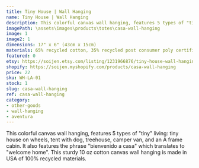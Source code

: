 ```yaml
---
title: Tiny House | Wall Hanging
name: Tiny House | Wall Hanging
description: This colorful canvas wall hanging, features 5 types of "tiny" living. This sturdy 10 oz cotton canvas wall hanging is made in USA of 100% recycled materials.
imagePath: \assets\images\products\totes\casa-wall-hanging
image: 1
image2: 1
dimensions: 17" x 6" (43cm x 15cm)
materials: 65% recycled cotton, 35% recycled post consumer poly certified
featured: 0
etsy: https://soijen.etsy.com/listing/1231966876/tiny-house-wall-hanging-recycled-cotton?utm_source=Copy&utm_medium=ListingManager&utm_campaign=Share&utm_term=so.lmsm&share_time=1695259460286
shopify: https://soijen.myshopify.com/products/casa-wall-hanging
price: 22
sku: WH-LA-01
stock: 1
slug: casa-wall-hanging
ref: casa-wall-hanging
category:
- other-goods
- wall-hanging
- aventura
---
```

This colorful canvas wall hanging, features 5 types of "tiny" living: tiny house on wheels, tent with dog, treehouse, camper van, and an A frame cabin. It also features the phrase "bienvenido a casa" which translates to "welcome home". This sturdy 10 oz cotton canvas wall hanging is made in USA of 100% recycled materials.
